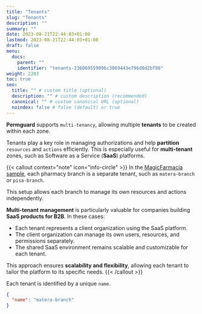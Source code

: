 ```yaml
---
title: "Tenants"
slug: "Tenants"
description: ""
summary: ""
date: 2023-08-21T22:44:03+01:00
lastmod: 2023-08-21T22:44:03+01:00
draft: false
menu:
  docs:
    parent: ""
    identifier: "tenants-236069559096c3069443e796d0d2bf86"
weight: 2203
toc: true
seo:
  title: "" # custom title (optional)
  description: "" # custom description (recommended)
  canonical: "" # custom canonical URL (optional)
  noindex: false # false (default) or true
---
```


**Permguard** supports `multi-tenancy`, allowing multiple **tenants** to be created within each zone.

Tenants play a key role in managing authorizations and help **partition** `resources` and `actions` efficiently.
This is especially useful for **multi-tenant** zones, such as Software as a Service (**SaaS**) platforms.

{{< callout context="note" icon="info-circle" >}}
In the [MagicFarmacia sample](/docs/0.1/getting-started/hands-on-examples#integration-use-case-pharmacy-branch-management), each pharmacy branch is a separate tenant, such as `matera-branch` or `pisa-branch`.

This setup allows each branch to manage its own resources and actions independently.

**Multi-tenant management** is particularly valuable for companies building **SaaS products for B2B**.
In these cases:

- Each tenant represents a client organization using the SaaS platform.
- The client organization can manage its own users, resources, and permissions separately.
- The shared SaaS environment remains scalable and customizable for each tenant.

This approach ensures **scalability and flexibility**, allowing each tenant to tailor the platform to its specific needs.
{{< /callout >}}

Each tenant is identified by a unique `name`.

```json
{
  "name": "matera-branch"
}
```
